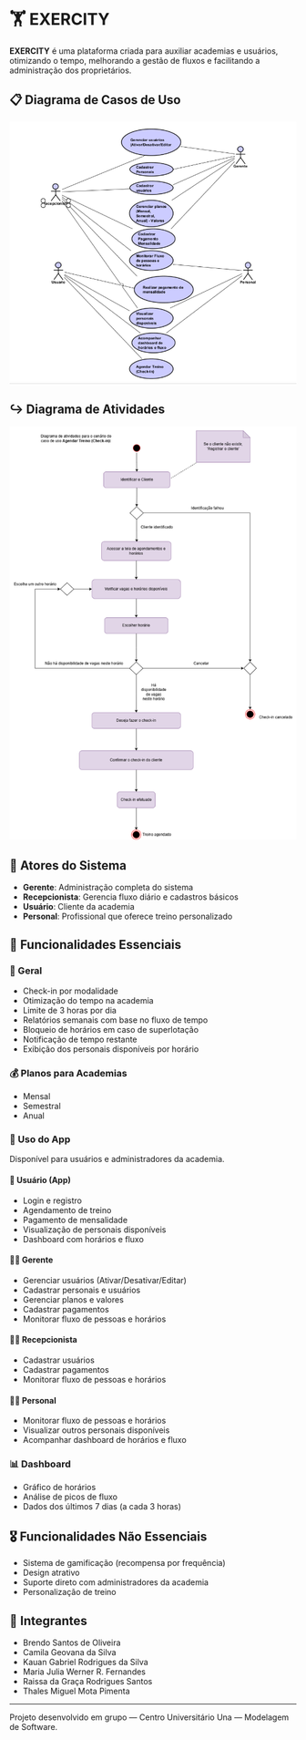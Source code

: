 # 🏋️ EXERCITY

**EXERCITY** é uma plataforma criada para auxiliar academias e usuários, otimizando o tempo, melhorando a gestão de fluxos e facilitando a administração dos proprietários.

## 📋 Diagrama de Casos de Uso
![Diagrama de Casos de Uso](./caso-de-uso.png)

## ↪️ Diagrama de Atividades
![Diagrama de Atividades](./diagrama-de-atividades.png.png)

## 👥 Atores do Sistema
- **Gerente**: Administração completa do sistema  
- **Recepcionista**: Gerencia fluxo diário e cadastros básicos  
- **Usuário**: Cliente da academia  
- **Personal**: Profissional que oferece treino personalizado

## 🚀 Funcionalidades Essenciais

### 🔹 Geral
- Check-in por modalidade  
- Otimização do tempo na academia  
- Limite de 3 horas por dia  
- Relatórios semanais com base no fluxo de tempo  
- Bloqueio de horários em caso de superlotação  
- Notificação de tempo restante  
- Exibição dos personais disponíveis por horário

### 💰 Planos para Academias
- Mensal  
- Semestral  
- Anual

### 📱 Uso do App
Disponível para usuários e administradores da academia.

#### 👤 Usuário (App)
- Login e registro  
- Agendamento de treino  
- Pagamento de mensalidade  
- Visualização de personais disponíveis  
- Dashboard com horários e fluxo

#### 👨‍💼 Gerente
- Gerenciar usuários (Ativar/Desativar/Editar)  
- Cadastrar personais e usuários  
- Gerenciar planos e valores  
- Cadastrar pagamentos  
- Monitorar fluxo de pessoas e horários

#### 🧑‍💼 Recepcionista
- Cadastrar usuários  
- Cadastrar pagamentos  
- Monitorar fluxo de pessoas e horários

#### 🏋️‍♂️ Personal
- Monitorar fluxo de pessoas e horários  
- Visualizar outros personais disponíveis  
- Acompanhar dashboard de horários e fluxo

### 📊 Dashboard
- Gráfico de horários  
- Análise de picos de fluxo  
- Dados dos últimos 7 dias (a cada 3 horas)

## 🎖️ Funcionalidades Não Essenciais
- Sistema de gamificação (recompensa por frequência)  
- Design atrativo  
- Suporte direto com administradores da academia  
- Personalização de treino

## 🚧 Integrantes
- Brendo Santos de Oliveira
- Camila Geovana da Silva
- Kauan Gabriel Rodrigues da Silva
- Maria Julia Werner R. Fernandes
- Raissa da Graça Rodrigues Santos
- Thales Miguel Mota Pimenta


---

Projeto desenvolvido em grupo — Centro Universitário Una — Modelagem de Software.